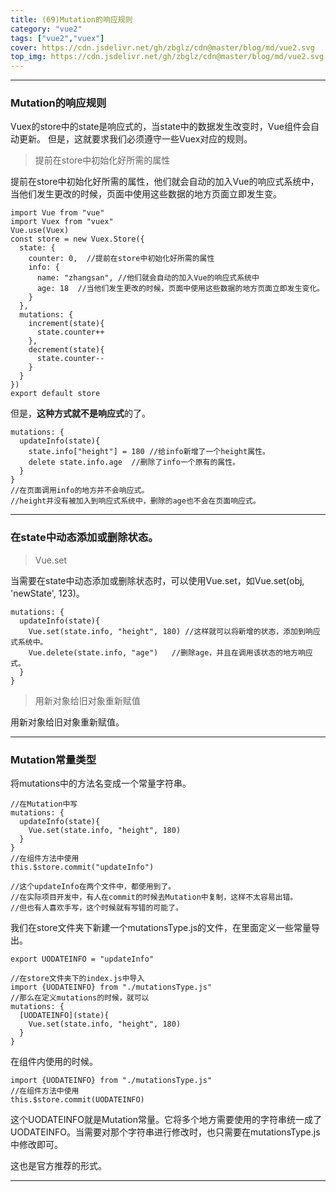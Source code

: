 ```yaml
---
title: (69)Mutation的响应规则
category: "vue2"
tags: ["vue2","vuex"]
cover: https://cdn.jsdelivr.net/gh/zbglz/cdn@master/blog/md/vue2.svg
top_img: https://cdn.jsdelivr.net/gh/zbglz/cdn@master/blog/md/vue2.svg
---
```


***

### Mutation的响应规则

Vuex的store中的state是响应式的，当state中的数据发生改变时，Vue组件会自动更新。
但是，这就要求我们必须遵守一些Vuex对应的规则。

> 提前在store中初始化好所需的属性

提前在store中初始化好所需的属性，他们就会自动的加入Vue的响应式系统中，当他们发生更改的时候，页面中使用这些数据的地方页面立即发生变。

    import Vue from "vue"
    import Vuex from "vuex"
    Vue.use(Vuex)
    const store = new Vuex.Store({
      state: {
        counter: 0,  //提前在store中初始化好所需的属性
        info: {
          name: "zhangsan", //他们就会自动的加入Vue的响应式系统中
          age: 18  //当他们发生更改的时候，页面中使用这些数据的地方页面立即发生变化。
        }
      },
      mutations: {
        increment(state){
          state.counter++
        },
        decrement(state){
          state.counter--
        }
      }
    })
    export default store


但是，**这种方式就不是响应式**的了。


    mutations: {
      updateInfo(state){
        state.info["height"] = 180 //给info新增了一个height属性。
        delete state.info.age  //删除了info一个原有的属性。
      }
    }
    //在页面调用info的地方并不会响应式。
    //height并没有被加入到响应式系统中，删除的age也不会在页面响应式。


***

### 在state中动态添加或删除状态。

> Vue.set

当需要在state中动态添加或删除状态时，可以使用Vue.set，如Vue.set(obj, 'newState', 123)。


    mutations: {
      updateInfo(state){
        Vue.set(state.info, "height", 180) //这样就可以将新增的状态，添加到响应式系统中。
        Vue.delete(state.info, "age")   //删除age，并且在调用该状态的地方响应式。
      }
    }


> 用新对象给旧对象重新赋值

用新对象给旧对象重新赋值。

***

### Mutation常量类型

将mutations中的方法名变成一个常量字符串。

    //在Mutation中写
    mutations: {
      updateInfo(state){
        Vue.set(state.info, "height", 180)
      }
    }
    //在组件方法中使用
    this.$store.commit("updateInfo")
    
    //这个updateInfo在两个文件中，都使用到了。
    //在实际项目开发中，有人在commit的时候去Mutation中复制，这样不太容易出错。
    //但也有人喜欢手写，这个时候就有写错的可能了。


我们在store文件夹下新建一个mutationsType.js的文件，在里面定义一些常量导出。


    export UODATEINFO = "updateInfo"
    
    //在store文件夹下的index.js中导入
    import {UODATEINFO} from "./mutationsType.js"
    //那么在定义mutations的时候，就可以
    mutations: {
      [UODATEINFO](state){
        Vue.set(state.info, "height", 180)
      }
    }


在组件内使用的时候。

    import {UODATEINFO} from "./mutationsType.js"
    //在组件方法中使用
    this.$store.commit(UODATEINFO)


这个UODATEINFO就是Mutation常量。它将多个地方需要使用的字符串统一成了UODATEINFO。当需要对那个字符串进行修改时，也只需要在mutationsType.js中修改即可。

这也是官方推荐的形式。

***